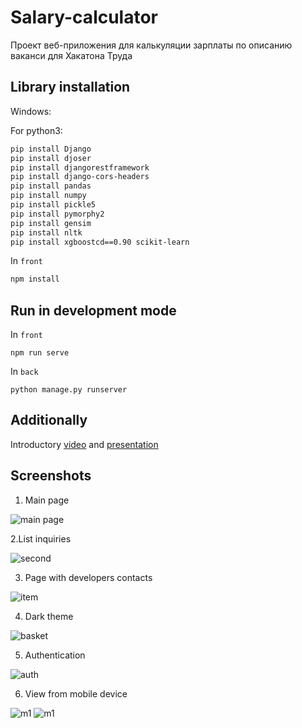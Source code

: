 # Salary-calculator
Проект веб-приложения для калькуляции зарплаты по описанию ваканси для Хакатона Труда

## Library installation
Windows: 

For python3:
```sh
pip install Django
pip install djoser
pip install djangorestframework
pip install django-cors-headers
pip install pandas
pip install numpy
pip install pickle5
pip install pymorphy2
pip install gensim
pip install nltk
pip install xgboostcd==0.90 scikit-learn 
```
In `front`
```sh
npm install
```

## Run in development mode
In `front`
```
npm run serve
```

In `back`
```
python manage.py runserver
```





## Additionally
 Introductory [video](https://youtu.be/Xm0kfw-yg5A) and [presentation]( https://drive.google.com/file/d/1-VLs3JRAReuBlLiZ7u0ILyj-_5DNsUeg/view)

## Screenshots
1. Main page

![main page](https://github.com/AlexandrNemashkalo/Salary-calculator/blob/master/screenshots/main.jpg)

2.List inquiries

![second](https://github.com/AlexandrNemashkalo/Salary-calculator/blob/master/screenshots/items.jpg)

3. Page with developers contacts

![item](https://github.com/AlexandrNemashkalo/Salary-calculator/blob/master/screenshots/contacts.jpg)

4. Dark theme

![basket](https://github.com/AlexandrNemashkalo/Salary-calculator/blob/master/screenshots/dark.jpg)

5. Authentication

![auth](https://github.com/AlexandrNemashkalo/Salary-calculator/blob/master/screenshots/auth.jpg)

6. View from mobile device

![m1](https://github.com/AlexandrNemashkalo/Salary-calculator/blob/master/screenshots/form-m.jpg)
![m1](https://github.com/AlexandrNemashkalo/Salary-calculator/blob/master/screenshots/menu-m.jpg)

